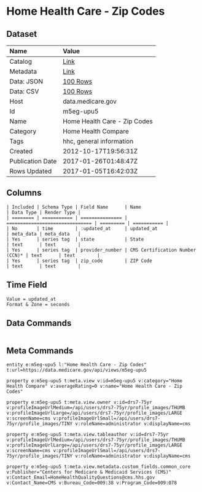 # Home Health Care - Zip Codes

## Dataset

| Name | Value |
| :--- | :---- |
| Catalog | [Link](https://catalog.data.gov/dataset/home-health-care-zip-codes-0c0fb) |
| Metadata | [Link](https://data.medicare.gov/api/views/m5eg-upu5) |
| Data: JSON | [100 Rows](https://data.medicare.gov/api/views/m5eg-upu5/rows.json?max_rows=100) |
| Data: CSV | [100 Rows](https://data.medicare.gov/api/views/m5eg-upu5/rows.csv?max_rows=100) |
| Host | data.medicare.gov |
| Id | m5eg-upu5 |
| Name | Home Health Care - Zip Codes |
| Category | Home Health Compare |
| Tags | hhc, general information |
| Created | 2012-10-17T19:56:31Z |
| Publication Date | 2017-01-26T01:48:47Z |
| Rows Updated | 2017-01-05T16:42:03Z |

## Columns

```ls
| Included | Schema Type | Field Name      | Name                            | Data Type | Render Type |
| ======== | =========== | =============== | =============================== | ========= | =========== |
| No       | time        | :updated_at     | updated_at                      | meta_data | meta_data   |
| Yes      | series tag  | state           | State                           | text      | text        |
| Yes      | series tag  | provider_number | CMS Certification Number (CCN)* | text      | text        |
| Yes      | series tag  | zip_code        | ZIP Code                        | text      | text        |
```

## Time Field

```ls
Value = updated_at
Format & Zone = seconds
```

## Data Commands

```ls
```

## Meta Commands

```ls
entity e:m5eg-upu5 l:"Home Health Care - Zip Codes" t:url=https://data.medicare.gov/api/views/m5eg-upu5

property e:m5eg-upu5 t:meta.view v:id=m5eg-upu5 v:category="Home Health Compare" v:averageRating=0 v:name="Home Health Care - Zip Codes"

property e:m5eg-upu5 t:meta.view.owner v:id=drs7-75yr v:profileImageUrlMedium=/api/users/drs7-75yr/profile_images/THUMB v:profileImageUrlLarge=/api/users/drs7-75yr/profile_images/LARGE v:screenName=cms v:profileImageUrlSmall=/api/users/drs7-75yr/profile_images/TINY v:roleName=administrator v:displayName=cms

property e:m5eg-upu5 t:meta.view.tableauthor v:id=drs7-75yr v:profileImageUrlMedium=/api/users/drs7-75yr/profile_images/THUMB v:profileImageUrlLarge=/api/users/drs7-75yr/profile_images/LARGE v:screenName=cms v:profileImageUrlSmall=/api/users/drs7-75yr/profile_images/TINY v:roleName=administrator v:displayName=cms

property e:m5eg-upu5 t:meta.view.metadata.custom_fields.common_core v:Publisher="Centers for Medicare & Medicaid Services (CMS)" v:Contact_Email=HomeHealthQualityQuestions@cms.hhs.gov v:Contact_Name=CMS v:Bureau_Code=009:38 v:Program_Code=009:078
```